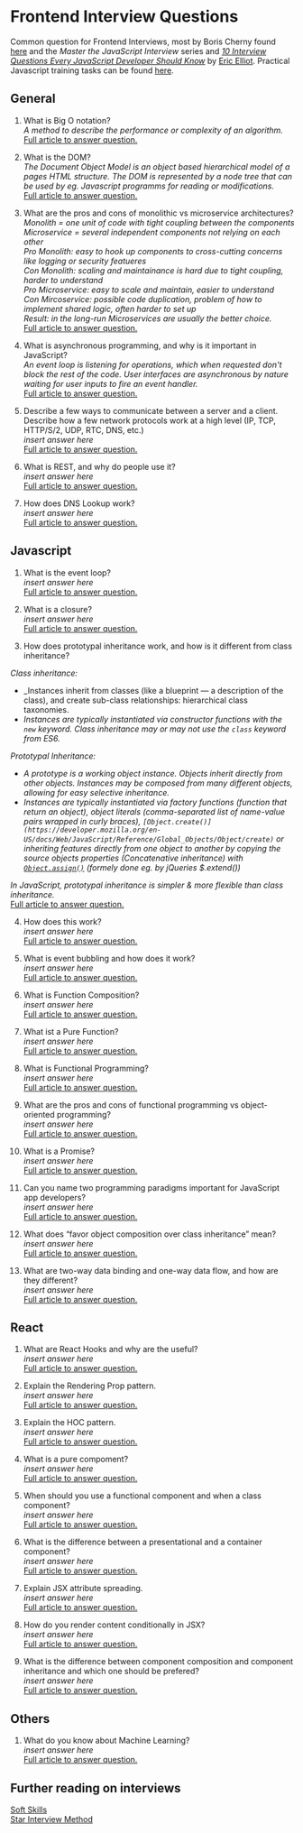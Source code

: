 # Frontend Interview Questions

Common question for Frontend Interviews, most by Boris Cherny found [here](https://performancejs.com/post/hde6d32/The-Best-Frontend-JavaScript-Interview-Questions-(Written-by-a-Frontend-Engineer)) and the _Master the JavaScript Interview_ series and [_10 Interview Questions Every JavaScript Developer Should Know_](https://medium.com/javascript-scene/10-interview-questions-every-javascript-developer-should-know-6fa6bdf5ad95) by [Eric Elliot](https://medium.com/@_ericelliott).
Practical Javascript training tasks can be found [here](https://github.com/anszu/javascript-training).

## General

1. What is Big O notation?  
_A method to describe the performance or complexity of an algorithm._    
[Full article to answer question.](https://rob-bell.net/2009/06/a-beginners-guide-to-big-o-notation/)

2. What is the DOM?  
_The Document Object Model is an object based hierarchical model of a pages HTML structure. The DOM is represented by a node tree that can be used by eg. Javascript programms for reading or modifications._     
[Full article to answer question.](https://bitsofco.de/what-exactly-is-the-dom/)

3. What are the pros and cons of monolithic vs microservice architectures?  
_Monolith = one unit of code with tight coupling between the components_      
_Microservice = several independent components not relying on each other_    
_Pro Monolith: easy to hook up components to cross-cutting concerns like logging or security featueres_      
_Con Monolith: scaling and maintainance is hard due to tight coupling, harder to understand_    
_Pro Microservice: easy to scale and maintain, easier to understand_    
_Con Mircoservice: possible code duplication, problem of how to implement shared logic, often harder to set up_    
_Result: in the long-run Microservices are usually the better choice._  
[Full article to answer question.](https://medium.com/javascript-scene/10-interview-questions-every-javascript-developer-should-know-6fa6bdf5ad95)

4. What is asynchronous programming, and why is it important in JavaScript?  
_An event loop is listening for operations, which when requested don't block the rest of the code. User interfaces are asynchronous by nature waiting for user inputs to fire an event handler._  
[Full article to answer question.](https://medium.com/javascript-scene/10-interview-questions-every-javascript-developer-should-know-6fa6bdf5ad95)

5. Describe a few ways to communicate between a server and a client. Describe how a few network protocols work at a high level (IP, TCP, HTTP/S/2, UDP, RTC, DNS, etc.)  
_insert answer here_  
[Full article to answer question.](https://www.lifewire.com/definition-of-protocol-network-817949)

6. What is REST, and why do people use it?  
_insert answer here_  
[Full article to answer question.](https://www.codecademy.com/articles/what-is-rest)

7. How does DNS Lookup work?  
_insert answer here_  
[Full article to answer question.](https://royal.pingdom.com/a-visual-explanation-of-how-dns-lookups-work/)

## Javascript

1. What is the event loop?  
_insert answer here_   
[Full article to answer question.](https://flaviocopes.com/javascript-event-loop/)

2. What is a closure?  
_insert answer here_   
[Full article to answer question.](https://medium.com/javascript-scene/master-the-javascript-interview-what-is-a-closure-b2f0d2152b36)

3. How does prototypal inheritance work, and how is it different from class inheritance?  

_Class inheritance:_   
- _Instances inherit from classes (like a blueprint — a description of the class), and create sub-class relationships: hierarchical class taxonomies.
- _Instances are typically instantiated via constructor functions with the `new` keyword. Class inheritance may or may not use the `class` keyword from ES6._

_Prototypal Inheritance:_  
- _A prototype is a working object instance. Objects inherit directly from other objects. Instances may be composed from many different objects, allowing for easy selective inheritance._ 
- _Instances are typically instantiated via factory functions (function that return an object), object literals (comma-separated list of name-value pairs wrapped in curly braces), `[Object.create()](https://developer.mozilla.org/en-US/docs/Web/JavaScript/Reference/Global_Objects/Object/create)` or inheriting features directly from one object to another by copying the source objects properties (Concatenative inheritance) with [`Object.assign()`](https://developer.mozilla.org/en-US/docs/Web/JavaScript/Reference/Global_Objects/Object/assign) (formely done eg. by jQueries $.extend())_  

_In JavaScript, prototypal inheritance is simpler & more flexible than class inheritance._  
[Full article to answer question.](https://medium.com/javascript-scene/master-the-javascript-interview-what-s-the-difference-between-class-prototypal-inheritance-e4cd0a7562e9)

4. How does this work?  
_insert answer here_   
[Full article to answer question.](https://medium.com/quick-code/understanding-the-this-keyword-in-javascript-cb76d4c7c5e8)

5. What is event bubbling and how does it work?  
_insert answer here_   
[Full article to answer question.](https://javascript.info/bubbling-and-capturing)

6. What is Function Composition?  
_insert answer here_  
[Full article to answer question.](https://medium.com/javascript-scene/master-the-javascript-interview-what-is-function-composition-20dfb109a1a0)

7. What ist a Pure Function?  
_insert answer here_  
[Full article to answer question.](https://medium.com/javascript-scene/master-the-javascript-interview-what-is-a-pure-function-d1c076bec976)

8. What is Functional Programming?  
_insert answer here_  
[Full article to answer question.](https://medium.com/javascript-scene/master-the-javascript-interview-what-is-functional-programming-7f218c68b3a0)

9. What are the pros and cons of functional programming vs object-oriented programming?  
_insert answer here_  
[Full article to answer question.](https://medium.com/javascript-scene/10-interview-questions-every-javascript-developer-should-know-6fa6bdf5ad95)

10. What is a Promise?  
_insert answer here_  
[Full article to answer question.](https://medium.com/javascript-scene/master-the-javascript-interview-what-is-a-promise-27fc71e77261)

11. Can you name two programming paradigms important for JavaScript app developers?  
_insert answer here_  
[Full article to answer question.](https://medium.com/javascript-scene/10-interview-questions-every-javascript-developer-should-know-6fa6bdf5ad95)

12. What does “favor object composition over class inheritance” mean?  
_insert answer here_  
[Full article to answer question.](https://medium.com/javascript-scene/10-interview-questions-every-javascript-developer-should-know-6fa6bdf5ad95)

13. What are two-way data binding and one-way data flow, and how are they different?  
_insert answer here_  
[Full article to answer question.](https://medium.com/javascript-scene/10-interview-questions-every-javascript-developer-should-know-6fa6bdf5ad95)

## React

1. What are React Hooks and why are the useful?  
_insert answer here_  
[Full article to answer question.](https://reactjs.org/docs/hooks-intro.html)

2. Explain the Rendering Prop pattern.  
_insert answer here_  
[Full article to answer question.](https://reactjs.org/docs/render-props.html)

3. Explain the HOC pattern.  
_insert answer here_  
[Full article to answer question.](https://reactjs.org/docs/higher-order-components.html)

4. What is a pure compoment?  
_insert answer here_  
[Full article to answer question.](https://medium.com/front-end-weekly/using-a-purecomponent-in-reacts-262972f9f1e0)

5. When should you use a functional component and when a class component?  
_insert answer here_  
[Full article to answer question.](https://programmingwithmosh.com/react/react-functional-components/)

6. What is the difference between a presentational and a container component?  
_insert answer here_  
[Full article to answer question.](https://medium.com/@dan_abramov/smart-and-dumb-components-7ca2f9a7c7d0)

6. Explain JSX attribute spreading.  
_insert answer here_  
[Full article to answer question.](https://codeburst.io/react-anti-pattern-jsx-spread-attributes-59d1dd53677f)

7. How do you render content conditionally in JSX?  
_insert answer here_  
[Full article to answer question.](https://reactjs.org/docs/conditional-rendering.html)

8. What is the difference between component composition and component inheritance and which one should be prefered?  
_insert answer here_  
[Full article to answer question.](https://reactjs.org/docs/composition-vs-inheritance.html)

## Others

1. What do you know about Machine Learning?  
_insert answer here_  
[Full article to answer question.](https://towardsdatascience.com/machine-learning-an-introduction-23b84d51e6d0)

## Further reading on interviews

[Soft Skills](https://medium.com/javascript-scene/master-the-javascript-interview-soft-skills-a8a5fb02c466)   
[Star Interview Method](https://www.themuse.com/advice/star-interview-method)

